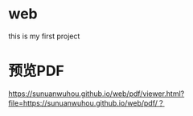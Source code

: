 # web
this is my first project 



# 预览PDF

https://sunuanwuhou.github.io/web/pdf/viewer.html?file=https://sunuanwuhou.github.io/web/pdf/？
